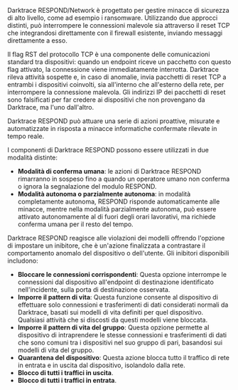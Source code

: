 Darktrace RESPOND/Network è progettato per gestire minacce di sicurezza di alto livello, come ad esempio i ransomware. Utilizzando due approcci distinti, può interrompere le connessioni malevole sia attraverso il reset TCP che integrandosi direttamente con il firewall esistente, inviando messaggi direttamente a esso.

Il flag RST del protocollo TCP è una componente delle comunicazioni standard tra dispositivi: quando un endpoint riceve un pacchetto con questo flag attivato, la connessione viene immediatamente interrotta. Darktrace rileva attività sospette e, in caso di anomalie, invia pacchetti di reset TCP a entrambi i dispositivi coinvolti, sia all'interno che all'esterno della rete, per interrompere la connessione malevola. Gli indirizzi IP dei pacchetti di reset sono falsificati per far credere ai dispositivi che non provengano da Darktrace, ma l'uno dall'altro.

Darktrace RESPOND può attuare una serie di azioni proattive, misurate e automatizzate in risposta a minacce informatiche confermate rilevate in tempo reale.

I componenti di Darktrace RESPOND possono essere utilizzati in due modalità distinte:
- **Modalità di conferma umana**: le azioni di Darktrace RESPOND rimarranno in sospeso fino a quando un operatore umano non conferma o ignora la segnalazione del modulo RESPOND.
- **Modalità autonoma o parzialmente autonoma**: in modalità completamente autonoma, RESPOND risponde automaticamente alle minacce, mentre nella modalità parzialmente autonoma, può essere attivato autonomamente al di fuori degli orari lavorativi, ma richiede conferma umana per il resto del tempo.

Darktrace RESPOND reagisce alle violazioni dei modelli offrendo l'opzione di impostare un inibitore, che è un'azione finalizzata a contrastare il comportamento anomalo del dispositivo o dell'utente. Gli inibitori disponibili includono:
- **Bloccare le connessioni corrispondenti**: Questa opzione interrompe le connessioni dal dispositivo all'endpoint di destinazione identificato nell'incidente, sulla porta di destinazione osservata.
- **Imporre il pattern di vita**: Questa funzione consente al dispositivo di effettuare solo connessioni e trasferimenti di dati considerati normali da Darktrace, basati sui modelli di vita definiti per quel dispositivo. Qualsiasi attività che si discosti da questi modelli viene bloccata.
- **Imporre il pattern di vita del gruppo**: Questa opzione permette al dispositivo di intraprendere le stesse connessioni e trasferimenti di dati che sono comuni tra i dispositivi nel suo gruppo di pari, basandosi sui modelli di vita del gruppo.
- **Quarantena del dispositivo**: Questa azione blocca tutto il traffico di rete in entrata e in uscita dal dispositivo, isolandolo dalla rete.
- **Blocco di tutti i traffici in uscita**.
- **Blocco di tutti i traffici in entrata**.
